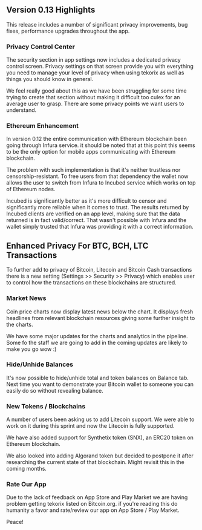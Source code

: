 ## Version 0.13 Highlights

This release includes a number of significant privacy improvements, bug fixes, performance upgrades throughout the app.

### Privacy Control Center

The security section in app settings now includes a dedicated privacy control screen. Privacy settings on that screen provide you with everything you need to manage your level of privacy when using tekorix as well as things you should know in general.

We feel really good about this as we have been struggling for some time trying to create that section without making it difficult too culex for an average user to grasp. There are some privacy points we want users to understand.

### Ethereum Enhancement

In version 0.12 the entire communication with Ethereum blockchain been going through Infura service. it should be noted that at this point this seems to be the only option for mobile apps communicating with Ethereum blockchain.

The problem with such implementation is that it's neither trustless nor censorship-resistant. To free users from that dependency the wallet now allows the user to switch from Infura to Incubed service which works on top of Ethereum nodes.

Incubed is significantly better as it's more difficult to censor and significantly more reliable when it comes to trust. The results returned by Incubed clients are verified on an app level, making sure that the data returned is in fact valid/correct. That wasn't possible with Infura and the wallet simply trusted that Infura was providing it with a correct information.

## Enhanced Privacy For BTC, BCH, LTC Transactions

To further add to privacy of Bitcoin, Litecoin and Bitcoin Cash transactions there is a new setting (Settings >> Security >> Privacy) which enables user to control how the transactions on these blockchains are structured.

### Market News

Coin price charts now display latest news below the chart. It displays fresh headlines from relevant blockchain resources giving some further insight to the charts.

We have some major updates for the charts and analytics in the pipeline. Some fo the staff we are going to add in the coming updates are likely to make you go wow :)

### Hide/Unhide Balances

It's now possible to hide/unhide total and token balances on Balance tab. Next time you want to demonstrate your Bitcoin wallet to someone you can easily do so without revealing balance.

### New Tokens / Blockchains

A number of users been asking us to add Litecoin support. We were able to work on it during this sprint and now the Litecoin is fully supported.

We have also added support for Synthetix token (SNX), an ERC20 token on Ethereum blockchain.

We also looked into adding Algorand token but decided to postpone it after researching the current state of that blockchain. Might revisit this in the coming months.

### Rate Our App

Due to the lack of feedback on App Store and Play Market we are having problem getting tekorix listed on Bitcoin.org. if you're reading this do humanity a favor and rate/review our app on App Store / Play Market.

Peace!
